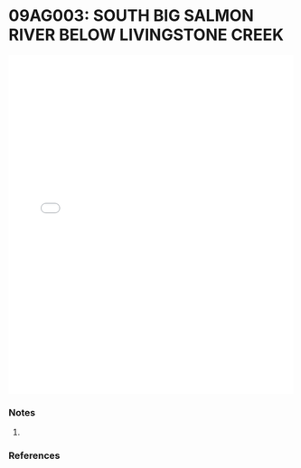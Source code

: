 # 09AG003: SOUTH BIG SALMON RIVER BELOW LIVINGSTONE CREEK

<iframe src="/distribution_estimation/_static/stations/09AG003_fdc.html" width="100%" height="600" frameborder="0"></iframe>

### Notes
1. 

### References

